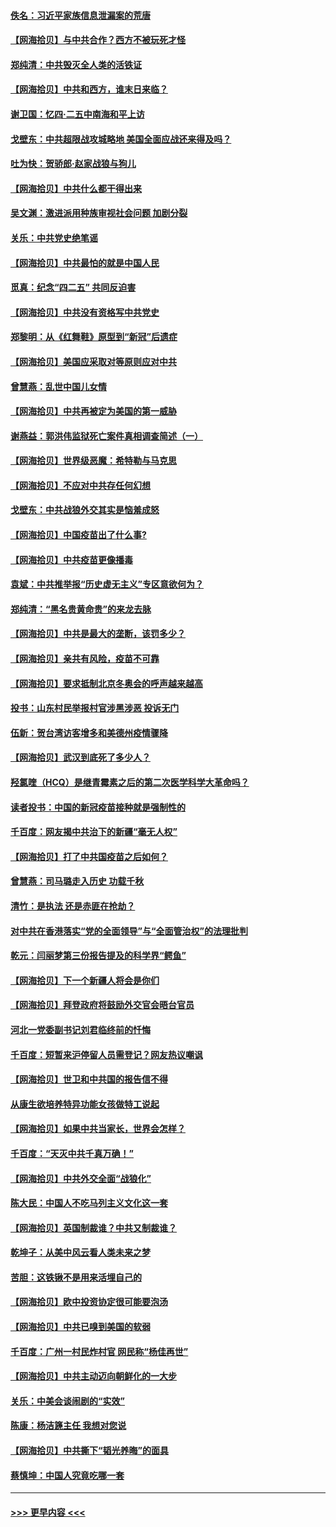 #### [佚名：习近平家族信息泄漏案的荒唐](../pages/nsc993/n12904705.md?t=04260752) 
#### [【网海拾贝】与中共合作？西方不被玩死才怪](../pages/nsc993/n12903873.md?t=04260752) 
#### [郑纯清：中共毁灭全人类的活铁证](../pages/nsc993/n12903785.md?t=04260752) 
#### [【网海拾贝】中共和西方，谁末日来临？](../pages/nsc993/n12903482.md?t=04260752) 
#### [谢卫国：忆四‧二五中南海和平上访](../pages/nsc993/n12902192.md?t=04260752) 
#### [戈壁东：中共超限战攻城略地 美国全面应战还来得及吗？](../pages/nsc993/n12902297.md?t=04260752) 
#### [吐为快：贺骄郎‧赵家战狼与狗儿](../pages/nsc993/n12902280.md?t=04260752) 
#### [【网海拾贝】中共什么都干得出来](../pages/nsc993/n12897500.md?t=04260752) 
#### [吴文渊：激进派用种族审视社会问题 加剧分裂](../pages/nsc993/n12893881.md?t=04260752) 
#### [关乐：中共党史绝笔谣](../pages/nsc993/n12897270.md?t=04260752) 
#### [【网海拾贝】中共最怕的就是中国人民](../pages/nsc993/n12894705.md?t=04260752) 
#### [觅真：纪念“四二五” 共同反迫害](../pages/nsc993/n12894553.md?t=04260752) 
#### [【网海拾贝】中共没有资格写中共党史](../pages/nsc993/n12892231.md?t=04260752) 
#### [郑黎明：从《红舞鞋》原型到“新冠”后遗症](../pages/nsc993/n12890469.md?t=04260752) 
#### [【网海拾贝】美国应采取对等原则应对中共](../pages/nsc993/n12889176.md?t=04260752) 
#### [曾慧燕：乱世中国儿女情](../pages/nsc993/n12887931.md?t=04260752) 
#### [【网海拾贝】中共再被定为美国的第一威胁](../pages/nsc993/n12887580.md?t=04260752) 
#### [谢燕益：郭洪伟监狱死亡案件真相调查简述（一）](../pages/nsc993/n12885648.md?t=04260752) 
#### [【网海拾贝】世界级恶魔：希特勒与马克思](../pages/nsc993/n12884062.md?t=04260752) 
#### [【网海拾贝】不应对中共存任何幻想](../pages/nsc993/n12881460.md?t=04260752) 
#### [戈壁东：中共战狼外交其实是恼羞成怒](../pages/nsc993/n12880392.md?t=04260752) 
#### [【网海拾贝】中国疫苗出了什么事?](../pages/nsc993/n12879124.md?t=04260752) 
#### [【网海拾贝】中共疫苗更像播毒](../pages/nsc993/n12876631.md?t=04260752) 
#### [袁斌：中共推举报“历史虚无主义”专区意欲何为？](../pages/nsc993/n12876530.md?t=04260752) 
#### [郑纯清：“黑名贵黄命贵”的来龙去脉](../pages/nsc993/n12875589.md?t=04260752) 
#### [【网海拾贝】中共是最大的垄断，该罚多少？](../pages/nsc993/n12874006.md?t=04260752) 
#### [【网海拾贝】亲共有风险，疫苗不可靠](../pages/nsc993/n12872224.md?t=04260752) 
#### [【网海拾贝】要求抵制北京冬奥会的呼声越来越高](../pages/nsc993/n12868962.md?t=04260752) 
#### [投书：山东村民举报村官涉黑涉恶 投诉无门](../pages/nsc993/n12869726.md?t=04260752) 
#### [伍新：贺台湾访客增多和美德州疫情骤降](../pages/nsc993/n12865651.md?t=04260752) 
#### [【网海拾贝】武汉到底死了多少人？](../pages/nsc993/n12863707.md?t=04260752) 
#### [羟氯喹（HCQ）是继青霉素之后的第二次医学科学大革命吗？](../pages/nsc993/n12638564.md?t=04260752) 
#### [读者投书：中国的新冠疫苗接种就是强制性的](../pages/nsc993/n12859932.md?t=04260752) 
#### [千百度：网友揭中共治下的新疆“毫无人权”](../pages/nsc993/n12858385.md?t=04260752) 
#### [【网海拾贝】打了中共国疫苗之后如何？](../pages/nsc993/n12857866.md?t=04260752) 
#### [曾慧燕：司马璐走入历史 功载千秋](../pages/nsc993/n12856996.md?t=04260752) 
#### [清竹：是执法 还是赤匪在抢劫？](../pages/nsc993/n12856952.md?t=04260752) 
#### [对中共在香港落实“党的全面领导”与“全面管治权”的法理批判](../pages/nsc993/n12856929.md?t=04260752) 
#### [乾元：闫丽梦第三份报告提及的科学界“鳄鱼”](../pages/nsc993/n12855985.md?t=04260752) 
#### [【网海拾贝】下一个新疆人将会是你们](../pages/nsc993/n12855864.md?t=04260752) 
#### [【网海拾贝】拜登政府将鼓励外交官会晤台官员](../pages/nsc993/n12853615.md?t=04260752) 
#### [河北一党委副书记刘君临终前的忏悔](../pages/nsc993/n12849420.md?t=04260752) 
#### [千百度：短暂来沪停留人员需登记？网友热议嘲讽](../pages/nsc993/n12853497.md?t=04260752) 
#### [【网海拾贝】世卫和中共国的报告信不得](../pages/nsc993/n12850902.md?t=04260752) 
#### [从康生欲培养特异功能女孩做特工说起](../pages/nsc993/n12849289.md?t=04260752) 
#### [【网海拾贝】如果中共当家长，世界会怎样？](../pages/nsc993/n12848436.md?t=04260752) 
#### [千百度：“天灭中共千真万确！”](../pages/nsc993/n12845659.md?t=04260752) 
#### [【网海拾贝】中共外交全面“战狼化”](../pages/nsc993/n12845607.md?t=04260752) 
#### [陈大民：中国人不吃马列主义文化这一套](../pages/nsc993/n12842496.md?t=04260752) 
#### [【网海拾贝】英国制裁谁？中共又制裁谁？](../pages/nsc993/n12840909.md?t=04260752) 
#### [乾坤子：从美中风云看人类未来之梦](../pages/nsc993/n12840590.md?t=04260752) 
#### [苦胆：这铁锹不是用来活埋自己的](../pages/nsc993/n12839512.md?t=04260752) 
#### [【网海拾贝】欧中投资协定很可能要泡汤](../pages/nsc993/n12835122.md?t=04260752) 
#### [【网海拾贝】中共已嗅到美国的软弱](../pages/nsc993/n12832411.md?t=04260752) 
#### [千百度：广州一村民炸村官 网民称“杨佳再世”](../pages/nsc993/n12832380.md?t=04260752) 
#### [【网海拾贝】中共主动迈向朝鲜化的一大步](../pages/nsc993/n12829887.md?t=04260752) 
#### [关乐：中美会谈闹剧的“实效”](../pages/nsc993/n12826698.md?t=04260752) 
#### [陈康：杨洁篪主任  我想对您说](../pages/nsc993/n12826609.md?t=04260752) 
#### [【网海拾贝】中共撕下“韬光养晦”的面具](../pages/nsc993/n12826459.md?t=04260752) 
#### [蔡慎坤：中国人究竟吃哪一套](../pages/nsc993/n12826010.md?t=04260752) 

----
#### [ >>> 更早内容 <<< ](../indexes/nsc993-earlier.md)
